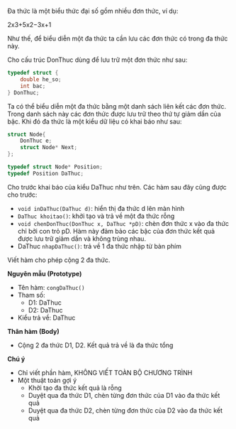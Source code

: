 Đa thức là một biểu thức đại số gồm nhiều đơn thức, ví dụ:

2x3+5x2−3x+1 

Như thế, để biểu diễn một đa thức ta cần lưu các đơn thức có trong đa thức này.

Cho cấu trúc DonThuc dùng để lưu trữ một đơn thức như sau:
```cpp
typedef struct {
    double he_so;
    int bac;
} DonThuc;
```
Ta có thể biểu diễn một đa thức bằng một danh sách liên kết các đơn thức. Trong danh sách này các đơn thức được lưu trữ theo thứ tự giảm dần của bậc. Khi đó đa thức là một kiểu dữ liệu có khai báo như sau:
```cpp
struct Node{
    DonThuc e;
    struct Node* Next;
};

typedef struct Node* Position;
typedef Position DaThuc;
```
Cho trước khai báo của kiểu DaThuc như trên. Các hàm sau đây cũng được cho trước:
- `void inDaThuc(DaThuc d)`: hiển thị đa thức d lên màn hình
- `DaThuc khoitao()`: khởi tạo và trả về một đa thức rỗng
- `void chenDonThuc(DonThuc x, DaThuc *pD)`: chèn đơn thức x vào đa thức chỉ bởi con trỏ pD.  Hàm này đảm bảo các bậc của đơn thức  kết quả được lưu trữ giảm dần và không trùng nhau.
- DaThuc `nhapDaThuc()`: trả về 1 đa thức nhập từ bàn phím

Viết hàm cho phép cộng 2 đa thức.

**Nguyên mẫu (Prototype)**
- Tên hàm: `congDaThuc()`
- Tham số: 
	- D1: DaThuc
	- D2: DaThuc
- Kiểu trả về: DaThuc

**Thân hàm (Body)**
- Cộng 2 đa thức D1, D2. Kết quả trả về là đa thức tổng

**Chú ý**
- Chỉ viết phần hàm, KHÔNG VIẾT TOÀN BỘ CHƯƠNG TRÌNH
- Một thuật toán gợi ý 
  - Khởi tạo đa thức kết quả là rỗng
  - Duyệt qua đa thức D1, chèn từng đơn thức của D1 vào đa thức kết quả
  - Duyệt qua đa thức D2, chèn từng đơn thức của D2 vào đa thức kết quả
